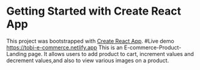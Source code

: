 # Getting Started with Create React App

This project was bootstrapped with [Create React App](https://github.com/facebook/create-react-app).
#Live demo https://tobi-e-commerce.netlify.app
This is an E-commerce-Product-Landing page.
It allows users to add product to cart, increment values and decrement values,and also to view various images on a product.
